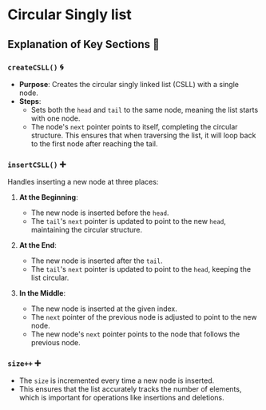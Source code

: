 # Circular Singly list

## Explanation of Key Sections 🔑

### `createCSLL()` 🌀

- **Purpose**: Creates the circular singly linked list (CSLL) with a single node.
- **Steps**:
  - Sets both the `head` and `tail` to the same node, meaning the list starts with one node.
  - The node's `next` pointer points to itself, completing the circular structure. This ensures that when traversing the list, it will loop back to the first node after reaching the tail.

### `insertCSLL()` ➕

Handles inserting a new node at three places:

1. **At the Beginning**:
   - The new node is inserted before the `head`.
   - The `tail`'s `next` pointer is updated to point to the new `head`, maintaining the circular structure.

2. **At the End**:
   - The new node is inserted after the `tail`.
   - The `tail`'s `next` pointer is updated to point to the `head`, keeping the list circular.

3. **In the Middle**:
   - The new node is inserted at the given index.
   - The `next` pointer of the previous node is adjusted to point to the new node.
   - The new node's `next` pointer points to the node that follows the previous node.

### `size++` ➕
- The `size` is incremented every time a new node is inserted.
- This ensures that the list accurately tracks the number of elements, which is important for operations like insertions and deletions.
